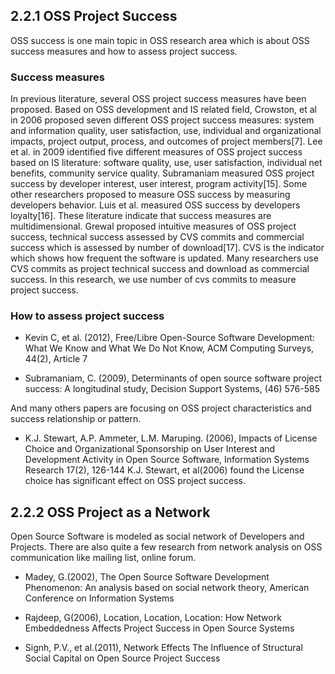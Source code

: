 ## 2.2.1 OSS Project Success
OSS success is one main topic in OSS research area which is about OSS success measures and how to assess project success.
### Success measures
In previous literature, several OSS project success measures have been proposed.
Based on OSS development and IS related field, Crowston, et al in 2006 proposed seven different OSS project success measures: system and information quality, user satisfaction, use, individual and organizational impacts, project output, process, and outcomes of project members[7]. Lee et al. in 2009 identified five different measures of OSS project success based on IS literature: software quality, use, user satisfaction, individual net benefits, community service quality. Subramaniam measured OSS project success by developer interest, user interest, program activity[15]. Some other researchers proposed to measure OSS success by measuring developers behavior. Luis et al. measured OSS success by developers loyalty[16].
These literature indicate that success measures are multidimensional. Grewal proposed intuitive measures of OSS project success, technical success assessed by CVS commits and commercial success which is assessed by number of download[17]. CVS is the indicator which shows how frequent the software is updated. Many researchers use CVS commits as project technical success and download as commercial success. In this research, we use number of cvs commits to measure project success.

### How to assess project success







<!--
OSS success measures and factors of OSS success are well researched by many researchers. Nitin A, et al figured out in their quantitative research that software professionals such as developers, project managers, customer account managers in any situation urgent, general, order of preference consider functionality is most important for software project success.[6]
Crowston, et al in 2006 suggested to use software quality, user satisfaction to  measure OSS success[8].
-->


- Kevin C, et al. (2012), Free/Libre Open-Source Software Development: What We Know and What We Do Not Know, ACM Computing Surveys, 44(2), Article 7

- Subramaniam, C. (2009), Determinants of open source software project success: A longitudinal study, Decision Support Systems, (46) 576-585


And many others papers are focusing on OSS project characteristics and success relationship or pattern.

- K.J. Stewart, A.P. Ammeter, L.M. Maruping. (2006), Impacts of License Choice and Organizational Sponsorship on User Interest and Development Activity in Open Source Software, Information Systems Research 17(2), 126-144
K.J. Stewart, et al(2006) found the License choice has significant effect on OSS project success.


## 2.2.2 OSS Project as a Network

Open Source Software is modeled as social network of Developers and Projects.
There are also quite a few research from network analysis on OSS communication like mailing list, online forum.

- Madey, G.(2002), The Open Source Software Development Phenomenon: An analysis based on social network theory, American Conference on Information Systems

- Rajdeep, G(2006), Location, Location, Location: How Network Embeddedness Affects Project Success in Open Source Systems


- Signh, P.V., et al.(2011), Network Effects The Influence of Structural Social Capital on Open Source Project Success
